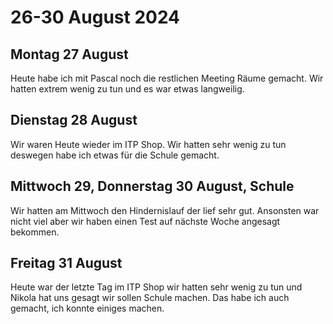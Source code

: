 # 26-30 August 2024

## Montag 27 August

Heute habe ich mit Pascal noch die restlichen Meeting Räume gemacht. Wir hatten extrem wenig zu tun und es war etwas langweilig.

## Dienstag 28 August

Wir waren Heute wieder im ITP Shop. Wir hatten sehr wenig zu tun deswegen habe ich etwas für die Schule gemacht.

## Mittwoch 29, Donnerstag 30 August, Schule

Wir hatten am Mittwoch den Hindernislauf der lief sehr gut. Ansonsten war nicht viel aber wir haben einen Test auf nächste Woche angesagt bekommen.

## Freitag 31 August

Heute war der letzte Tag im ITP Shop wir hatten sehr wenig zu tun und Nikola hat uns gesagt wir sollen Schule machen. Das habe ich auch gemacht, ich konnte einiges machen.
